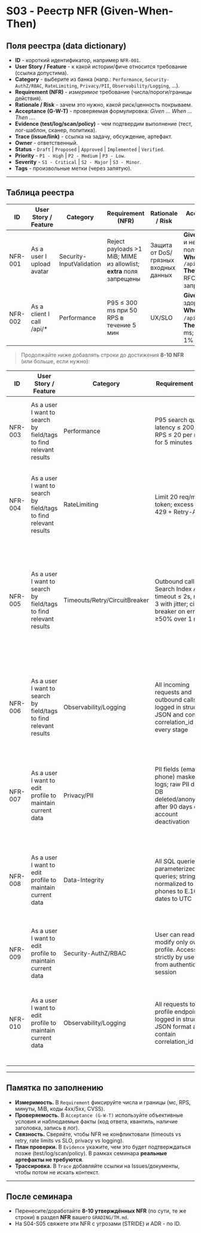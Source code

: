 # S03 - Реестр NFR (Given-When-Then)

## Поля реестра (data dictionary)

* **ID** - короткий идентификатор, например `NFR-001`.
* **User Story / Feature** - к какой истории/фиче относится требование (ссылка допустима).
* **Category** - выберите из банка (напр.: `Performance`, `Security-AuthZ/RBAC`, `RateLimiting`, `Privacy/PII`, `Observability/Logging`, …).
* **Requirement (NFR)** - *измеримое* требование (числа/пороги/границы действия).
* **Rationale / Risk** - зачем это нужно, какой риск/ценность покрываем.
* **Acceptance (G-W-T)** - проверяемая формулировка: *Given … When … Then …*.
* **Evidence (test/log/scan/policy)** - чем подтвердим выполнение (тест, лог-шаблон, сканер, политика).
* **Trace (issue/link)** - ссылка на задачу, обсуждение, артефакт.
* **Owner** - ответственный.
* **Status** - `Draft` | `Proposed` | `Approved` | `Implemented` | `Verified`.
* **Priority** - `P1 - High` | `P2 - Medium` | `P3 - Low`.
* **Severity** - `S1 - Critical` | `S2 - Major` | `S3 - Minor`.
* **Tags** - произвольные метки (через запятую).

---

## Таблица реестра

| ID      | User Story / Feature      | Category                 | Requirement (NFR)                                                   | Rationale / Risk                     | Acceptance (G-W-T)                                                                                                    | Evidence (test/log/scan/policy)               | Trace (issue/link) | Owner  | Status   | Priority    | Severity   | Tags              |
| ------- | ------------------------- | ------------------------ | ------------------------------------------------------------------- | ------------------------------------ | --------------------------------------------------------------------------------------------------------------------- | --------------------------------------------- | ------------------ | ------ | -------- | ----------- | ---------- | ----------------- |
| NFR-001 | As a user I upload avatar | Security-InputValidation | Reject payloads >1 MiB; MIME из allowlist; **extra** поля запрещены | Защита от DoS/грязных входных данных | **Given** тело 2 MiB и неизвестные поля<br>**When** POST `/api/files/avatar`<br>**Then** 413 с RFC7807 + запрет extra | test: `e2e-upload-limit`; policy: schema/size | #123               | team-a | Proposed | P2 - Medium | S2 - Major | limits,validation |
| NFR-002 | As a client I call /api/* | Performance              | P95 ≤ 300 ms при 50 RPS в течение 5 мин                             | UX/SLO                               | **Given** сервис здоров<br>**When** 50 RPS на `/api/*` 5 минут<br>**Then** P95 ≤ 300 ms; error rate ≤ 1%              | test: `load-50rps`; log: latency quantiles    | #124               | team-a | Draft    | P1 - High   | S2 - Major | perf,slo          |

> Продолжайте ниже добавлять строки до достижения **8-10 NFR** (или больше, если нужно):

| ID | User Story / Feature | Category | Requirement (NFR) | Rationale / Risk | Acceptance (G-W-T) | Evidence (test/log/scan/policy) | Trace (issue/link) | Owner | Status | Priority    | Severity   | Tags |
| -- | -------------------- | -------- | ----------------- | ---------------- | ------------------ | ------------------------------- | ------------------ | ----- | ------ | ----------- | ---------- | ---- |
| NFR-003 | As a user I want to search by field/tags to find relevant results | Performance | P95 search query latency ≤ 200 ms at RPS ≤ 20 per node for 5 minutes | Ensuring interface responsiveness and positive user experience. Risk: slowdown of main usage scenario | Given deployed and healthy service<br>When 20 RPS applied for 5 minutes<br>Then P95 ≤ 200 ms; error rate ≤ 1% | load test report; http_server_requests_seconds metric (quantiles); error log | #125 | team-backend | Draft | P1 - High | S2 - Major | performance,slo,latency |
| NFR-004 | As a user I want to search by field/tags to find relevant results | RateLimiting | Limit 20 req/min per token; excess → 429 + Retry-After | Protection from abuse and resource exhaustion (DoS). Risk: increased DB load and performance degradation for all | Given active token<br>When 20+N requests in 60 seconds<br>Then excess requests get 429 and correct Retry-After header | e2e limit test; logs with 429 and Retry-After | #126 | team-backend | Draft | P2 - Medium | S1 - Critical | security,ratelimiting,dos |
| NFR-005 | As a user I want to search by field/tags to find relevant results | Timeouts/Retry/CircuitBreaker | Outbound calls to Search Index API: timeout ≤ 2s, retry ≤ 3 with jitter; circuit-breaker on errors ≥50% over 1 min | Ensuring resilience to temporary unavailability or degradation of search index. Protection from cascading failures. Risk: request hanging and resource exhaustion | Given Search Index API unavailable or responding with delay >2s<br>When service calls it to process GET /api/search<br>Then total wait ≤ 8s; no more than 3 retry attempts with jitter; circuit breaker activates after 50% error threshold over 1 min | HTTP client config; resilience test; circuit breaker logs | #127 | team-backend | Draft | P2 - Medium | S2 - Major | resilience,timeout,retry,circuit-breaker |
| NFR-006 | As a user I want to search by field/tags to find relevant results | Observability/Logging | All incoming requests and outbound calls logged in structured JSON and contain correlation_id at every stage | Ensuring end-to-end request traceability for incident analysis and data flow tracking | Given incoming request to GET /api/search with X-Correlation-ID header<br>When request processed and calls Search Index API<br>Then all logs contain correlation_id and key fields | JSON log verification; search by correlation_id in logging system | #128 | team-backend | Draft | P2 - Medium | S3 - Minor | observability,logging,tracing,correlation-id |
| NFR-007 | As a user I want to edit profile to maintain current data | Privacy/PII | PII fields (email, phone) masked in logs; raw PII data in DB deleted/anonymized after 90 days of account deactivation | Privacy compliance (GDPR, CCPA) and reducing confidential data leakage risk through system logs | Given DTO with email user@example.com<br>When this object is logged<br>Then PII fields masked; retention plan exists and applied within 90 days | PII masking test; retention policy documentation | #129 | team-backend, team-security | Draft | P1 - High | S2 - Major | privacy,pii,compliance,gdpr |
| NFR-008 | As a user I want to edit profile to maintain current data | Data-Integrity | All SQL queries use parameterized queries; string fields normalized to NFC, phones to E.164, dates to UTC | SQL injection protection and data integrity assurance. Eliminating ambiguities in comparison and search | Given input data: name="Café", phone="8 (900) 123-45-67"<br>When PUT /api/profile executed<br>Then DB stores normalized values and uses parameterized statements | Code review; canonicalization tests; ORM/validator settings | #130 | team-backend | Draft | P1 - High | S2 - Major | security,sql-injection,canonicalization,data-quality |
| NFR-009 | As a user I want to edit profile to maintain current data | Security-AuthZ/RBAC | User can read and modify only own profile. Access strictly by user_id from authenticated session | Least privilege principle and user-level data isolation. Risk: horizontal privilege escalation | Given user with ID=123<br>When tries to access GET /api/profile/456<br>Then returns 404 Not Found | Isolation integration test; authorization middleware code | #131 | team-backend | Draft | P1 - High | S1 - Critical | security,authorization,rbac,data-isolation |
| NFR-010 | As a user I want to edit profile to maintain current data | Observability/Logging | All requests to profile endpoints logged in structured JSON format and contain correlation_id | Ensuring end-to-end traceability for debugging and investigating user data changes | Given PUT /api/profile request with X-Correlation-ID=req-123<br>When request processed by service<br>Then logs contain correlation_id and key request fields | JSON log check; correlation_id search evidence | #132 | team-backend | Draft | P2 - Medium | S3 - Minor | observability,logging,tracing,correlation-id |

---

## Памятка по заполнению

* **Измеримость.** В `Requirement` фиксируйте числа и границы (мс, RPS, минуты, MiB, коды 4xx/5xx, CVSS).
* **Проверяемость.** В `Acceptance (G-W-T)` используйте объективные условия и наблюдаемые факты (код ответа, квантиль, наличие заголовка, запись в лог).
* **Связность.** Сверяйте, чтобы NFR не конфликтовали (timeouts vs retry, rate limits vs SLO, privacy vs logging).
* **План проверки.** В `Evidence` укажите, чем это будет подтверждаться позже (test/log/scan/policy). В рамках семинара **реальные артефакты не требуются**.
* **Трассировка.** В `Trace` добавляйте ссылки на Issues/документы, чтобы потом не искать контекст.

---

## После семинара

* Перенесите/доработайте **8-10 утверждённых NFR** (по сути, те же строки) в раздел **NFR** вашего `GRADING/TM.md`.
* На S04-S05 свяжете эти NFR с угрозами (STRIDE) и ADR - по ID.
